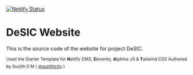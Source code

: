 [![Netlify Status](https://api.netlify.com/api/v1/badges/79087b08-fba2-4f33-934b-74746009babf/deploy-status)](https://app.netlify.com/sites/ecstatic-ride-50bb53/deploys)

# DeSIC Website

This is the source code of the website for project DeSIC.



<sup>Used the Starter Template for **N**etlify CMS, **E**leventy, **A**lphine JS & **T**ailwind CSS</sup>
<sup>Authored by Surjith S M ( [@surjithctly](https://surjithctly.in/) )</sup>
